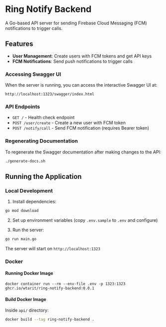 # Ring Notify Backend

A Go-based API server for sending Firebase Cloud Messaging (FCM) notifications to trigger calls.

## Features

- **User Management**: Create users with FCM tokens and get API keys
- **FCM Notifications**: Send push notifications to trigger calls

### Accessing Swagger UI

When the server is running, you can access the interactive Swagger UI at:

```
http://localhost:1323/swagger/index.html
```

### API Endpoints

- `GET /` - Health check endpoint
- `POST /user/create` - Create a new user with FCM token
- `POST /notify/call` - Send FCM notification (requires Bearer token)

### Regenerating Documentation

To regenerate the Swagger documentation after making changes to the API:

```bash
./generate-docs.sh
```

## Running the Application

### Local Development

1. Install dependencies:

```bash
go mod download
```

2. Set up environment variables (copy `.env.sample` to `.env` and configure)

3. Run the server:

```bash
go run main.go
```

The server will start on `http://localhost:1323`

### Docker

#### Running Docker Image

`docker container run --rm --env-file .env -p 1323:1323 ghcr.io/wtarit/ring-notify-backend:0.0.1`

#### Build Docker Image

Inside `api/` directory:

```bash
docker build --tag ring-notify-backend .
```
